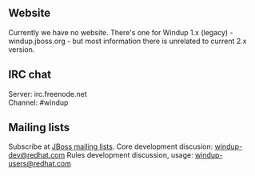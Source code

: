 ## Website
Currently we have no website.
There's one for Windup 1.x (legacy) - windup.jboss.org - but most information there is unrelated to current 2.x version.

## IRC chat
Server: irc.freenode.net<br>
Channel: #windup

## Mailing lists
Subscribe at [JBoss mailing lists](https://lists.jboss.org/mailman/listinfo/windup-dev).
Core development discusion: windup-dev@redhat.com 
Rules development discussion, usage: windup-users@redhat.com
